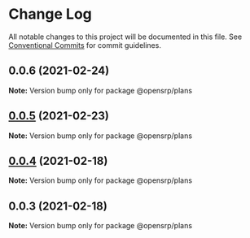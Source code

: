 # Change Log

All notable changes to this project will be documented in this file.
See [Conventional Commits](https://conventionalcommits.org) for commit guidelines.

## 0.0.6 (2021-02-24)

**Note:** Version bump only for package @opensrp/plans

## [0.0.5](https://github.com/opensrp/web/compare/@opensrp/plans@0.0.4...@opensrp/plans@0.0.5) (2021-02-23)

**Note:** Version bump only for package @opensrp/plans

## [0.0.4](https://github.com/opensrp/web/compare/@opensrp/plans@0.0.3...@opensrp/plans@0.0.4) (2021-02-18)

**Note:** Version bump only for package @opensrp/plans

## 0.0.3 (2021-02-18)

**Note:** Version bump only for package @opensrp/plans

